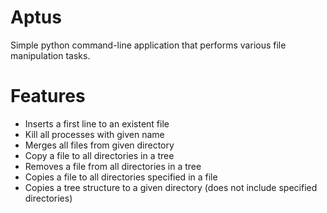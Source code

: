 # Aptus

Simple python command-line application that performs various file manipulation tasks.

# Features

- Inserts a first line to an existent file
- Kill all processes with given name
- Merges all files from given directory
- Copy a file to all directories in a tree
- Removes a file from all directories in a tree
- Copies a file to all directories specified in a file
- Copies a tree structure to a given directory (does not include specified directories)